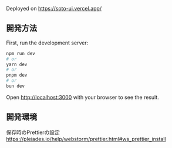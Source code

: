 Deployed on
https://soto-ui.vercel.app/

## 開発方法

First, run the development server:

```bash
npm run dev
# or
yarn dev
# or
pnpm dev
# or
bun dev
```

Open [http://localhost:3000](http://localhost:3000) with your browser to see the result.

## 開発環境

保存時のPrettierの設定
https://pleiades.io/help/webstorm/prettier.html#ws_prettier_install